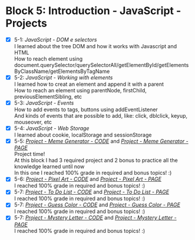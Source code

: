 # Block 5: Introduction - JavaScript - Projects

- [x] 5-1: _JavaScript - DOM e selectors_  
I learned about the tree DOM and how it works with Javascript and HTML  
How to reach element using document.querySelector/querySelectorAll/getElementById/getElementsByClassName/getElementsByTagName  
- [x] 5-2: _JavaScript - Working with elements_  
I learned how to creat an element and append it with a parent  
How to reach an element using parentNode, firstChild, previousElementSibling, etc  
- [x] 5-3: _JavaScript - Events_  
How to add events to tags, buttons using addEventListener  
And kinds of events that are possible to add, like: click, dblclick, keyup, mouseover, etc  
- [x] 5-4: _JavaScript - Web Storage_  
I learned about cookie, localStorage and sessionStorage  
- [x] 5-5: _[Project - Meme Generator - CODE](https://github.com/carolbezerra-dev/trybe-projects/tree/master/1.WebDevelopment/5.DOM-Selectors/Meme-Generator)_ and _[Project - Meme Generator - PAGE](https://carolbezerra-dev.github.io/trybe-projects/1.WebDevelopment/5.DOM-Selectors/Meme-Generator/)_  
Project time!  
At this block I had 3 required project and 2 bonus to practice all the knowledge learned until now  
In this one I reached 100% grade in required and bonus topics! :)  
- [x] 5-6: _[Project - Pixel Art - CODE](https://github.com/carolbezerra-dev/trybe-projects/tree/master/1.WebDevelopment/5.DOM-Selectors/Pixels-Art)_ and _[Project - Pixel Art - PAGE](https://carolbezerra-dev.github.io/trybe-projects/1.WebDevelopment/5.DOM-Selectors/Pixels-Art/)_  
I reached 100% grade in required and bonus topics! :)  
- [x] 5-7: _[Project - To Do List - CODE](https://github.com/carolbezerra-dev/trybe-projects/tree/master/1.WebDevelopment/5.DOM-Selectors/ToDo-List)_ and _[Project - To Do List - PAGE](https://carolbezerra-dev.github.io/trybe-projects/1.WebDevelopment/5.DOM-Selectors/ToDo-List/)_  
I reached 100% grade in required and bonus topics! :)  
- [x] 5-7: _[Project - Guess Color - CODE](https://github.com/carolbezerra-dev/trybe-projects/tree/master/1.WebDevelopment/5.DOM-Selectors/Color-Guess)_ and _[Project - Guess Color - PAGE](https://carolbezerra-dev.github.io/trybe-projects/1.WebDevelopment/5.DOM-Selectors/Color-Guess/)_  
I reached 100% grade in required and bonus topics! :)  
- [x] 5-7: _[Project - Mystery Letter - CODE](https://github.com/carolbezerra-dev/trybe-projects/tree/master/1.WebDevelopment/5.DOM-Selectors/Mystery-Letter)_ and _[Project - Mystery Letter - PAGE](https://carolbezerra-dev.github.io/trybe-projects/1.WebDevelopment/5.DOM-Selectors/Mistery-Letter/)_  
I reached 100% grade in required and bonus topics! :)
